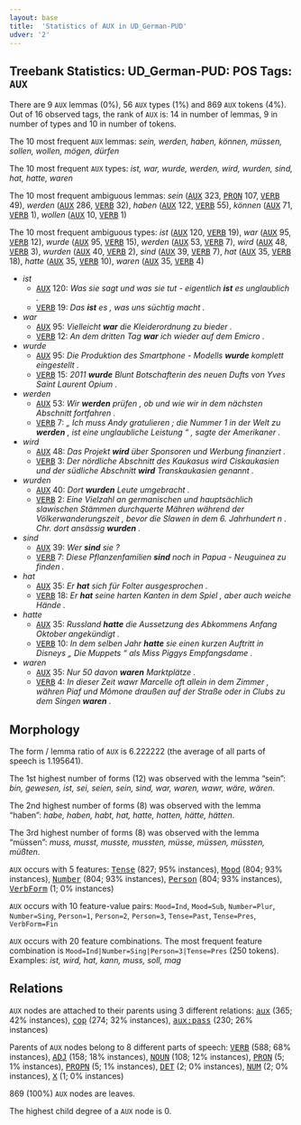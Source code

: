 ```yaml
---
layout: base
title:  'Statistics of AUX in UD_German-PUD'
udver: '2'
---
```


## Treebank Statistics: UD_German-PUD: POS Tags: `AUX`

There are 9 `AUX` lemmas (0%), 56 `AUX` types (1%) and 869 `AUX` tokens (4%).
Out of 16 observed tags, the rank of `AUX` is: 14 in number of lemmas, 9 in number of types and 10 in number of tokens.

The 10 most frequent `AUX` lemmas: <em>sein, werden, haben, können, müssen, sollen, wollen, mögen, dürfen</em>

The 10 most frequent `AUX` types:  <em>ist, war, wurde, werden, wird, wurden, sind, hat, hatte, waren</em>

The 10 most frequent ambiguous lemmas: <em>sein</em> (<tt><a href="de_pud-pos-AUX.html">AUX</a></tt> 323, <tt><a href="de_pud-pos-PRON.html">PRON</a></tt> 107, <tt><a href="de_pud-pos-VERB.html">VERB</a></tt> 49), <em>werden</em> (<tt><a href="de_pud-pos-AUX.html">AUX</a></tt> 286, <tt><a href="de_pud-pos-VERB.html">VERB</a></tt> 32), <em>haben</em> (<tt><a href="de_pud-pos-AUX.html">AUX</a></tt> 122, <tt><a href="de_pud-pos-VERB.html">VERB</a></tt> 55), <em>können</em> (<tt><a href="de_pud-pos-AUX.html">AUX</a></tt> 71, <tt><a href="de_pud-pos-VERB.html">VERB</a></tt> 1), <em>wollen</em> (<tt><a href="de_pud-pos-AUX.html">AUX</a></tt> 10, <tt><a href="de_pud-pos-VERB.html">VERB</a></tt> 1)

The 10 most frequent ambiguous types:  <em>ist</em> (<tt><a href="de_pud-pos-AUX.html">AUX</a></tt> 120, <tt><a href="de_pud-pos-VERB.html">VERB</a></tt> 19), <em>war</em> (<tt><a href="de_pud-pos-AUX.html">AUX</a></tt> 95, <tt><a href="de_pud-pos-VERB.html">VERB</a></tt> 12), <em>wurde</em> (<tt><a href="de_pud-pos-AUX.html">AUX</a></tt> 95, <tt><a href="de_pud-pos-VERB.html">VERB</a></tt> 15), <em>werden</em> (<tt><a href="de_pud-pos-AUX.html">AUX</a></tt> 53, <tt><a href="de_pud-pos-VERB.html">VERB</a></tt> 7), <em>wird</em> (<tt><a href="de_pud-pos-AUX.html">AUX</a></tt> 48, <tt><a href="de_pud-pos-VERB.html">VERB</a></tt> 3), <em>wurden</em> (<tt><a href="de_pud-pos-AUX.html">AUX</a></tt> 40, <tt><a href="de_pud-pos-VERB.html">VERB</a></tt> 2), <em>sind</em> (<tt><a href="de_pud-pos-AUX.html">AUX</a></tt> 39, <tt><a href="de_pud-pos-VERB.html">VERB</a></tt> 7), <em>hat</em> (<tt><a href="de_pud-pos-AUX.html">AUX</a></tt> 35, <tt><a href="de_pud-pos-VERB.html">VERB</a></tt> 18), <em>hatte</em> (<tt><a href="de_pud-pos-AUX.html">AUX</a></tt> 35, <tt><a href="de_pud-pos-VERB.html">VERB</a></tt> 10), <em>waren</em> (<tt><a href="de_pud-pos-AUX.html">AUX</a></tt> 35, <tt><a href="de_pud-pos-VERB.html">VERB</a></tt> 4)


* <em>ist</em>
  * <tt><a href="de_pud-pos-AUX.html">AUX</a></tt> 120: <em>Was sie sagt und was sie tut - eigentlich <b>ist</b> es unglaublich .</em>
  * <tt><a href="de_pud-pos-VERB.html">VERB</a></tt> 19: <em>Das <b>ist</b> es , was uns süchtig macht .</em>
* <em>war</em>
  * <tt><a href="de_pud-pos-AUX.html">AUX</a></tt> 95: <em>Vielleicht <b>war</b> die Kleiderordnung zu bieder .</em>
  * <tt><a href="de_pud-pos-VERB.html">VERB</a></tt> 12: <em>An dem dritten Tag <b>war</b> ich wieder auf dem Emicro .</em>
* <em>wurde</em>
  * <tt><a href="de_pud-pos-AUX.html">AUX</a></tt> 95: <em>Die Produktion des Smartphone - Modells <b>wurde</b> komplett eingestellt .</em>
  * <tt><a href="de_pud-pos-VERB.html">VERB</a></tt> 15: <em>2011 <b>wurde</b> Blunt Botschafterin des neuen Dufts von Yves Saint Laurent Opium .</em>
* <em>werden</em>
  * <tt><a href="de_pud-pos-AUX.html">AUX</a></tt> 53: <em>Wir <b>werden</b> prüfen , ob und wie wir in dem nächsten Abschnitt fortfahren .</em>
  * <tt><a href="de_pud-pos-VERB.html">VERB</a></tt> 7: <em>„ Ich muss Andy gratulieren ; die Nummer 1 in der Welt zu <b>werden</b> , ist eine unglaubliche Leistung “ , sagte der Amerikaner .</em>
* <em>wird</em>
  * <tt><a href="de_pud-pos-AUX.html">AUX</a></tt> 48: <em>Das Projekt <b>wird</b> über Sponsoren und Werbung finanziert .</em>
  * <tt><a href="de_pud-pos-VERB.html">VERB</a></tt> 3: <em>Der nördliche Abschnitt des Kaukasus wird Ciskaukasien und der südliche Abschnitt <b>wird</b> Transkaukasien genannt .</em>
* <em>wurden</em>
  * <tt><a href="de_pud-pos-AUX.html">AUX</a></tt> 40: <em>Dort <b>wurden</b> Leute umgebracht .</em>
  * <tt><a href="de_pud-pos-VERB.html">VERB</a></tt> 2: <em>Eine Vielzahl an germanischen und hauptsächlich slawischen Stämmen durchquerte Mähren während der Völkerwanderungszeit , bevor die Slawen in dem 6. Jahrhundert n . Chr. dort ansässig <b>wurden</b> .</em>
* <em>sind</em>
  * <tt><a href="de_pud-pos-AUX.html">AUX</a></tt> 39: <em>Wer <b>sind</b> sie ?</em>
  * <tt><a href="de_pud-pos-VERB.html">VERB</a></tt> 7: <em>Diese Pflanzenfamilien <b>sind</b> noch in Papua - Neuguinea zu finden .</em>
* <em>hat</em>
  * <tt><a href="de_pud-pos-AUX.html">AUX</a></tt> 35: <em>Er <b>hat</b> sich für Folter ausgesprochen .</em>
  * <tt><a href="de_pud-pos-VERB.html">VERB</a></tt> 18: <em>Er <b>hat</b> seine harten Kanten in dem Spiel , aber auch weiche Hände .</em>
* <em>hatte</em>
  * <tt><a href="de_pud-pos-AUX.html">AUX</a></tt> 35: <em>Russland <b>hatte</b> die Aussetzung des Abkommens Anfang Oktober angekündigt .</em>
  * <tt><a href="de_pud-pos-VERB.html">VERB</a></tt> 10: <em>In dem selben Jahr <b>hatte</b> sie einen kurzen Auftritt in Disneys „ Die Muppets “ als Miss Piggys Empfangsdame .</em>
* <em>waren</em>
  * <tt><a href="de_pud-pos-AUX.html">AUX</a></tt> 35: <em>Nur 50 davon <b>waren</b> Marktplätze .</em>
  * <tt><a href="de_pud-pos-VERB.html">VERB</a></tt> 4: <em>In dieser Zeit wawr Marcelle oft allein in dem Zimmer , währen Piaf und Mômone draußen auf der Straße oder in Clubs zu dem Singen <b>waren</b> .</em>

## Morphology

The form / lemma ratio of `AUX` is 6.222222 (the average of all parts of speech is 1.195641).

The 1st highest number of forms (12) was observed with the lemma “sein”: <em>bin, gewesen, ist, sei, seien, sein, sind, war, waren, wawr, wäre, wären</em>.

The 2nd highest number of forms (8) was observed with the lemma “haben”: <em>habe, haben, habt, hat, hatte, hatten, hätte, hätten</em>.

The 3rd highest number of forms (8) was observed with the lemma “müssen”: <em>muss, musst, musste, mussten, müsse, müssen, müssten, müßten</em>.

`AUX` occurs with 5 features: <tt><a href="de_pud-feat-Tense.html">Tense</a></tt> (827; 95% instances), <tt><a href="de_pud-feat-Mood.html">Mood</a></tt> (804; 93% instances), <tt><a href="de_pud-feat-Number.html">Number</a></tt> (804; 93% instances), <tt><a href="de_pud-feat-Person.html">Person</a></tt> (804; 93% instances), <tt><a href="de_pud-feat-VerbForm.html">VerbForm</a></tt> (1; 0% instances)

`AUX` occurs with 10 feature-value pairs: `Mood=Ind`, `Mood=Sub`, `Number=Plur`, `Number=Sing`, `Person=1`, `Person=2`, `Person=3`, `Tense=Past`, `Tense=Pres`, `VerbForm=Fin`

`AUX` occurs with 20 feature combinations.
The most frequent feature combination is `Mood=Ind|Number=Sing|Person=3|Tense=Pres` (250 tokens).
Examples: <em>ist, wird, hat, kann, muss, soll, mag</em>


## Relations

`AUX` nodes are attached to their parents using 3 different relations: <tt><a href="de_pud-dep-aux.html">aux</a></tt> (365; 42% instances), <tt><a href="de_pud-dep-cop.html">cop</a></tt> (274; 32% instances), <tt><a href="de_pud-dep-aux-pass.html">aux:pass</a></tt> (230; 26% instances)

Parents of `AUX` nodes belong to 8 different parts of speech: <tt><a href="de_pud-pos-VERB.html">VERB</a></tt> (588; 68% instances), <tt><a href="de_pud-pos-ADJ.html">ADJ</a></tt> (158; 18% instances), <tt><a href="de_pud-pos-NOUN.html">NOUN</a></tt> (108; 12% instances), <tt><a href="de_pud-pos-PRON.html">PRON</a></tt> (5; 1% instances), <tt><a href="de_pud-pos-PROPN.html">PROPN</a></tt> (5; 1% instances), <tt><a href="de_pud-pos-DET.html">DET</a></tt> (2; 0% instances), <tt><a href="de_pud-pos-NUM.html">NUM</a></tt> (2; 0% instances), <tt><a href="de_pud-pos-X.html">X</a></tt> (1; 0% instances)

869 (100%) `AUX` nodes are leaves.

The highest child degree of a `AUX` node is 0.

